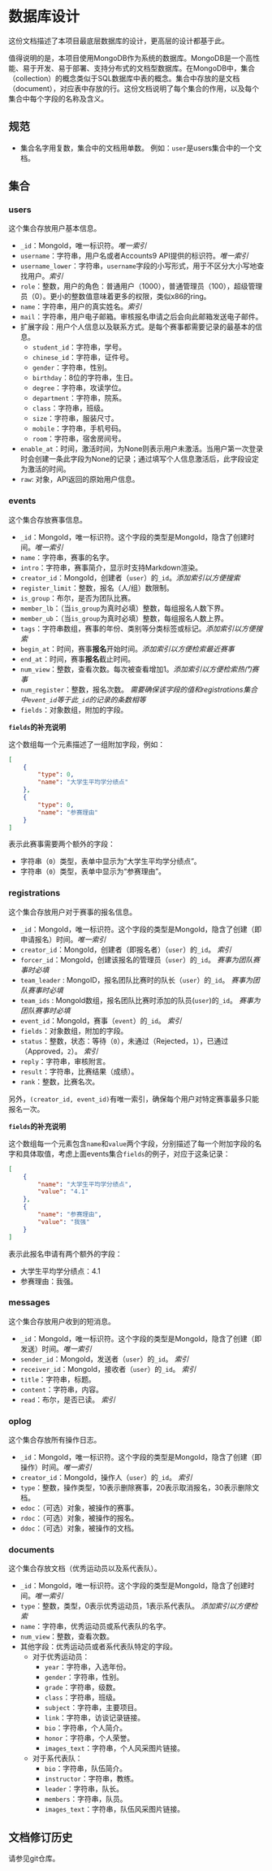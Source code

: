 # 数据库设计

这份文档描述了本项目最底层数据库的设计，更高层的设计都基于此。

值得说明的是，本项目使用MongoDB作为系统的数据库。MongoDB是一个高性能、易于开发、易于部署、支持分布式的文档型数据库。在MongoDB中，集合（collection）的概念类似于SQL数据库中表的概念。集合中存放的是文档（document），对应表中存放的行。这份文档说明了每个集合的作用，以及每个集合中每个字段的名称及含义。

## 规范

- 集合名字用复数，集合中的文档用单数。 例如：`user`是users集合中的一个文档。

## 集合

### users

这个集合存放用户基本信息。

- `_id`：MongoId，唯一标识符。*唯一索引*
- `username`：字符串，用户名或者Accounts9 API提供的标识符。*唯一索引*
- `username_lower`：字符串，`username`字段的小写形式，用于不区分大小写地查找用户。*索引*
- `role`：整数，用户的角色：普通用户（1000），普通管理员（100），超级管理员（0）。更小的整数值意味着更多的权限，类似x86的ring。
- `name`：字符串，用户的真实姓名。*索引*
- `mail`：字符串，用户电子邮箱。审核报名申请之后会向此邮箱发送电子邮件。
- 扩展字段：用户个人信息以及联系方式。是每个赛事都需要记录的最基本的信息。
  - `student_id`：字符串，学号。
  - `chinese_id`：字符串，证件号。
  - `gender`：字符串，性别。
  - `birthday`：8位的字符串，生日。
  - `degree`：字符串，攻读学位。
  - `department`：字符串，院系。
  - `class`：字符串，班级。
  - `size`：字符串，服装尺寸。
  - `mobile`：字符串，手机号码。
  - `room`：字符串，宿舍房间号。
- `enable_at`：时间，激活时间，为None则表示用户未激活。当用户第一次登录时会创建一条此字段为None的记录；通过填写个人信息激活后，此字段设定为激活的时间。
- `raw`: 对象，API返回的原始用户信息。

### events

这个集合存放赛事信息。

- `_id`：MongoId，唯一标识符。这个字段的类型是MongoId，隐含了创建时间。*唯一索引*
- `name`：字符串，赛事的名字。
- `intro`：字符串，赛事简介，显示时支持Markdown渲染。
- `creator_id`：MongoId，创建者（`user`）的`_id`。*添加索引以方便搜索*
- `register_limit`：整数，报名（人/组）数限制。
- `is_group`：布尔，是否为团队比赛。
- `member_lb`：（当`is_group`为真时必填）整数，每组报名人数下界。
- `member_ub`：（当`is_group`为真时必填）整数，每组报名人数上界。
- `tags`：字符串数组，赛事的年份、类别等分类标签或标记。*添加索引以方便搜索*
- `begin_at`：时间，赛事**报名**开始时间。*添加索引以方便检索最近赛事*
- `end_at`：时间，赛事**报名**截止时间。
- `num_view`：整数，查看次数。每次被查看增加1。*添加索引以方便检索热门赛事*
- `num_register`：整数，报名次数。 *需要确保该字段的值和registrations集合中`event_id`等于此`_id`的记录的条数相等*
- `fields`：对象数组，附加的字段。

**`fields`的补充说明**

这个数组每一个元素描述了一组附加字段，例如：

```json
[
    {
        "type": 0,
        "name": "大学生平均学分绩点"
    },
    {
        "type": 0,
        "name": "参赛理由"
    }
]
```

表示此赛事需要两个额外的字段：

- 字符串（`0`）类型，表单中显示为“大学生平均学分绩点”。
- 字符串（`0`）类型，表单中显示为“参赛理由”。

### registrations

这个集合存放用户对于赛事的报名信息。

- `_id`：MongoId，唯一标识符。这个字段的类型是MongoId，隐含了创建（即申请报名）时间。*唯一索引*
- `creator_id`：MongoId，创建者（即报名者）（`user`）的`_id`。 *索引*
- `forcer_id`：MongoId，创建该报名的管理员（`user`）的`_id`。 *赛事为团队赛事时必填*
- `team_leader` : MongoID，报名团队比赛时的队长（`user`）的`_id`。 *赛事为团队赛事时必填*
- `team_ids` : MongoId数组，报名团队比赛时添加的队员(`user`)的`_id`。 *赛事为团队赛事时必填*
- `event_id`：MongoId，赛事（`event`）的`_id`。 *索引*
- `fields`：对象数组，附加的字段。
- `status`：整数，状态：等待（`0`），未通过（Rejected，`1`），已通过（Approved，`2`）。 *索引*
- `reply`：字符串，审核附言。
- `result`：字符串，比赛结果（成绩）。
- `rank`：整数，比赛名次。

另外，`(creator_id, event_id)`有唯一索引，确保每个用户对特定赛事最多只能报名一次。

**`fields`的补充说明**

这个数组每一个元素包含`name`和`value`两个字段，分别描述了每一个附加字段的名字和具体取值，考虑上面events集合`fields`的例子，对应于这条记录：

```json
[
    {
        "name": "大学生平均学分绩点",
        "value": "4.1"
    },
    {
        "name": "参赛理由",
        "value": "我强"
    }
]
```

表示此报名申请有两个额外的字段：

- 大学生平均学分绩点：4.1
- 参赛理由：我强。

### messages

这个集合存放用户收到的短消息。

- `_id`：MongoId，唯一标识符。这个字段的类型是MongoId，隐含了创建（即发送）时间。*唯一索引*
- `sender_id`：MongoId，发送者（`user`）的`_id`。 *索引*
- `receiver_id`：MongoId，接收者（`user`）的`_id`。 *索引*
- `title`：字符串，标题。
- `content`：字符串，内容。
- `read`：布尔，是否已读。 *索引*

### oplog

这个集合存放所有操作日志。

- `_id`：MongoId，唯一标识符。这个字段的类型是MongoId，隐含了创建（即操作）时间。*唯一索引*
- `creator_id`：MongoId，操作人（`user`）的`_id`。 *索引*
- `type`：整数，操作类型，10表示删除赛事，20表示取消报名，30表示删除文档。
- `edoc`：（可选）对象，被操作的赛事。
- `rdoc`：（可选）对象，被操作的报名。
- `ddoc`：（可选）对象，被操作的文档。

### documents

这个集合存放文档（优秀运动员以及系代表队）。

- `_id`：MongoId，唯一标识符。这个字段的类型是MongoId，隐含了创建时间。*唯一索引*
- `type`：整数，类型，0表示优秀运动员，1表示系代表队。 *添加索引以方便检索*
- `name`：字符串，优秀运动员或系代表队的名字。
- `num_view`：整数，查看次数。
- 其他字段：优秀运动员或者系代表队特定的字段。
  - 对于优秀运动员：
    - `year`：字符串，入选年份。
    - `gender`：字符串，性别。
    - `grade`：字符串，级数。
    - `class`：字符串，班级。
    - `subject`：字符串，主要项目。
    - `link`：字符串，访谈记录链接。
    - `bio`：字符串，个人简介。
    - `honor`：字符串，个人荣誉。
    - `images_text`：字符串，个人风采图片链接。
  - 对于系代表队：
    - `bio`：字符串，队伍简介。
    - `instructor`：字符串，教练。
    - `leader`：字符串，队长。
    - `members`：字符串，队员。
    - `images_text`：字符串，队伍风采图片链接。


## 文档修订历史

请参见git仓库。